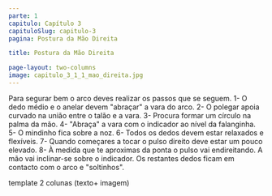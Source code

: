 ```yaml
---
parte: 1
capitulo: Capítulo 3
capituloSlug: capitulo-3
pagina: Postura da Mão Direita

title: Postura da Mão Direita

page-layout: two-columns
image: capitulo_3_1_1_mao_direita.jpg
---
```


Para segurar bem o arco deves realizar os passos que se seguem.
1- O dedo médio e o anelar devem "abraçar" a vara do arco.
2- O polegar apoia curvado na união entre o talão e a vara.
3- Procura formar um círculo na palma da mão.
4- "Abraça" a vara com o indicador ao nível da falanginha.
5- O mindinho fica sobre a noz.
6- Todos os dedos devem estar relaxados e flexíveis.
7- Quando começares a tocar o pulso direito deve estar um pouco elevado.
8- À medida que te aproximas da ponta o pulso vai endireitando. A mão vai inclinar-se sobre o indicador. Os restantes dedos ficam em contacto com o arco e "soltinhos".

template 2 colunas (texto+ imagem)
